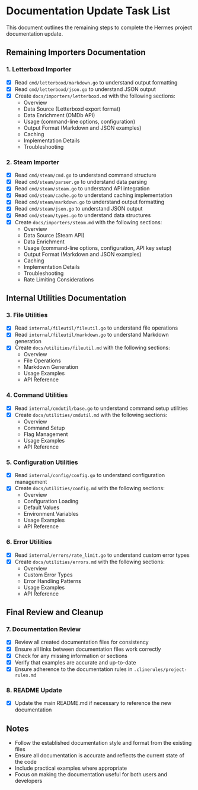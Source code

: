 # Documentation Update Task List

This document outlines the remaining steps to complete the Hermes project documentation update.

## Remaining Importers Documentation

### 1. Letterboxd Importer

- [x] Read `cmd/letterboxd/markdown.go` to understand output formatting
- [x] Read `cmd/letterboxd/json.go` to understand JSON output
- [x] Create `docs/importers/letterboxd.md` with the following sections:
  - Overview
  - Data Source (Letterboxd export format)
  - Data Enrichment (OMDb API)
  - Usage (command-line options, configuration)
  - Output Format (Markdown and JSON examples)
  - Caching
  - Implementation Details
  - Troubleshooting

### 2. Steam Importer

- [x] Read `cmd/steam/cmd.go` to understand command structure
- [x] Read `cmd/steam/parser.go` to understand data parsing
- [x] Read `cmd/steam/steam.go` to understand API integration
- [x] Read `cmd/steam/cache.go` to understand caching implementation
- [x] Read `cmd/steam/markdown.go` to understand output formatting
- [x] Read `cmd/steam/json.go` to understand JSON output
- [x] Read `cmd/steam/types.go` to understand data structures
- [x] Create `docs/importers/steam.md` with the following sections:
  - Overview
  - Data Source (Steam API)
  - Data Enrichment
  - Usage (command-line options, configuration, API key setup)
  - Output Format (Markdown and JSON examples)
  - Caching
  - Implementation Details
  - Troubleshooting
  - Rate Limiting Considerations

## Internal Utilities Documentation

### 3. File Utilities

- [x] Read `internal/fileutil/fileutil.go` to understand file operations
- [x] Read `internal/fileutil/markdown.go` to understand Markdown generation
- [x] Create `docs/utilities/fileutil.md` with the following sections:
  - Overview
  - File Operations
  - Markdown Generation
  - Usage Examples
  - API Reference

### 4. Command Utilities

- [x] Read `internal/cmdutil/base.go` to understand command setup utilities
- [x] Create `docs/utilities/cmdutil.md` with the following sections:
  - Overview
  - Command Setup
  - Flag Management
  - Usage Examples
  - API Reference

### 5. Configuration Utilities

- [x] Read `internal/config/config.go` to understand configuration management
- [x] Create `docs/utilities/config.md` with the following sections:
  - Overview
  - Configuration Loading
  - Default Values
  - Environment Variables
  - Usage Examples
  - API Reference

### 6. Error Utilities

- [x] Read `internal/errors/rate_limit.go` to understand custom error types
- [x] Create `docs/utilities/errors.md` with the following sections:
  - Overview
  - Custom Error Types
  - Error Handling Patterns
  - Usage Examples
  - API Reference

## Final Review and Cleanup

### 7. Documentation Review

- [x] Review all created documentation files for consistency
- [x] Ensure all links between documentation files work correctly
- [x] Check for any missing information or sections
- [x] Verify that examples are accurate and up-to-date
- [x] Ensure adherence to the documentation rules in `.clinerules/project-rules.md`

### 8. README Update

- [x] Update the main README.md if necessary to reference the new documentation

## Notes

- Follow the established documentation style and format from the existing files
- Ensure all documentation is accurate and reflects the current state of the code
- Include practical examples where appropriate
- Focus on making the documentation useful for both users and developers
